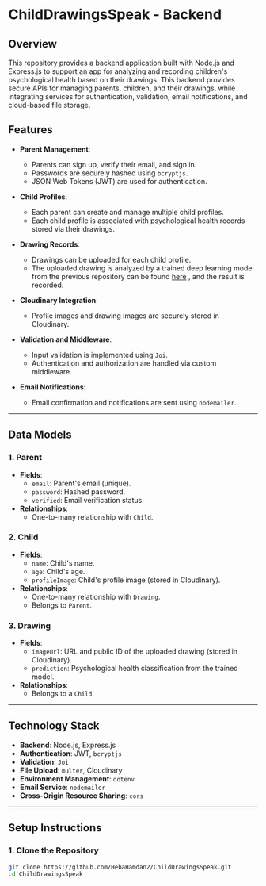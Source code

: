 # ChildDrawingsSpeak - Backend
## Overview
This repository provides a backend application built with Node.js and Express.js to support an app for analyzing and recording children's psychological health based on their drawings. This backend provides secure APIs for managing parents, children, and their drawings, while integrating services for authentication, validation, email notifications, and cloud-based file storage.

## Features

- **Parent Management**:
  - Parents can sign up, verify their email, and sign in.
  - Passwords are securely hashed using `bcryptjs`.
  - JSON Web Tokens (JWT) are used for authentication.

- **Child Profiles**:
  - Each parent can create and manage multiple child profiles.
  - Each child profile is associated with psychological health records stored via their drawings.

- **Drawing Records**:
  - Drawings can be uploaded for each child profile.
  - The uploaded drawing is analyzed by a trained deep learning model from the previous repository can be found [here](https://github.com/HebaHamdan2/ChildDrawingClassifier-api) , and the result is recorded.

- **Cloudinary Integration**:
  - Profile images and drawing images are securely stored in Cloudinary.

- **Validation and Middleware**:
  - Input validation is implemented using `Joi`.
  - Authentication and authorization are handled via custom middleware.

- **Email Notifications**:
  - Email confirmation and notifications are sent using `nodemailer`.

---

## Data Models

### 1. **Parent**
- **Fields**:
  - `email`: Parent's email (unique).
  - `password`: Hashed password.
  - `verified`: Email verification status.
- **Relationships**:
  - One-to-many relationship with `Child`.

### 2. **Child**
- **Fields**:
  - `name`: Child's name.
  - `age`: Child's age.
  - `profileImage`: Child's profile image (stored in Cloudinary).
- **Relationships**:
  - One-to-many relationship with `Drawing`.
  - Belongs to `Parent`.

### 3. **Drawing**
- **Fields**:
  - `imageUrl`: URL and public ID of the uploaded drawing (stored in Cloudinary).
  - `prediction`: Psychological health classification from the trained model.
- **Relationships**:
  - Belongs to a `Child`.

---

## Technology Stack

- **Backend**: Node.js, Express.js
- **Authentication**: JWT, `bcryptjs`
- **Validation**: `Joi`
- **File Upload**: `multer`, Cloudinary
- **Environment Management**: `dotenv`
- **Email Service**: `nodemailer`
- **Cross-Origin Resource Sharing**: `cors`

---

## Setup Instructions

### 1. Clone the Repository
```bash
git clone https://github.com/HebaHamdan2/ChildDrawingsSpeak.git
cd ChildDrawingsSpeak
```

